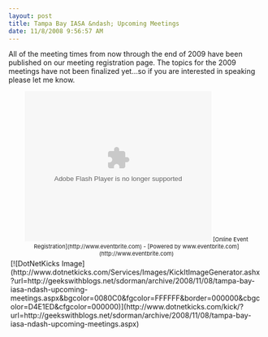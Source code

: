 ```yaml
---
layout: post
title: Tampa Bay IASA &ndash; Upcoming Meetings
date: 11/8/2008 9:56:57 AM
---
```


All of the meeting times from now through the end of 2009 have been published on our meeting registration page. The topics for the 2009 meetings have not been finalized yet…so if you are interested in speaking please let me know.

  <div style="font-size: 11px" align="center">   <div style="font-size: 11px"><embed type="application/x-shockwave-flash" src="http://www.eventbrite.com/widget.swf?xmlfile=http://www.eventbrite.com/widget/user_list_events/67868779" width="368" height="296">  
 [Online Event Registration](http://www.eventbrite.com) - [Powered by www.eventbrite.com](http://www.eventbrite.com) </div>

   </div>    

 <div class="wlWriterHeaderFooter" style="text-align:left; margin:0px; padding:4px 4px 4px 4px;">[![DotNetKicks Image](http://www.dotnetkicks.com/Services/Images/KickItImageGenerator.ashx?url=http://geekswithblogs.net/sdorman/archive/2008/11/08/tampa-bay-iasa-ndash-upcoming-meetings.aspx&bgcolor=0080C0&fgcolor=FFFFFF&border=000000&cbgcolor=D4E1ED&cfgcolor=000000)](http://www.dotnetkicks.com/kick/?url=http://geekswithblogs.net/sdorman/archive/2008/11/08/tampa-bay-iasa-ndash-upcoming-meetings.aspx)</div>
